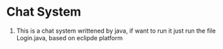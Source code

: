 # Chat System
1. This is a chat system writtened by java, if want to run it just run the file Login.java, based on eclipde platform
